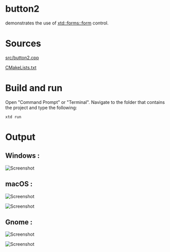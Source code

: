 # button2

demonstrates the use of [xtd::forms::form](../../../src/xtd_forms/include/xtd/forms/button.hpp) control.

# Sources

[src/button2.cpp](src/button2.cpp)

[CMakeLists.txt](CMakeLists.txt)

# Build and run

Open "Command Prompt" or "Terminal". Navigate to the folder that contains the project and type the following:

```shell
xtd run
```

# Output

## Windows :

![Screenshot](../../../docs/pictures/examples/button2_w.png)

## macOS :

![Screenshot](../../../docs/pictures/examples/button2_m.png)

![Screenshot](../../../docs/pictures/examples/button2_md.png)

## Gnome :

![Screenshot](../../../docs/pictures/examples/button2_g.png)

![Screenshot](../../../docs/pictures/examples/button2_gd.png)
